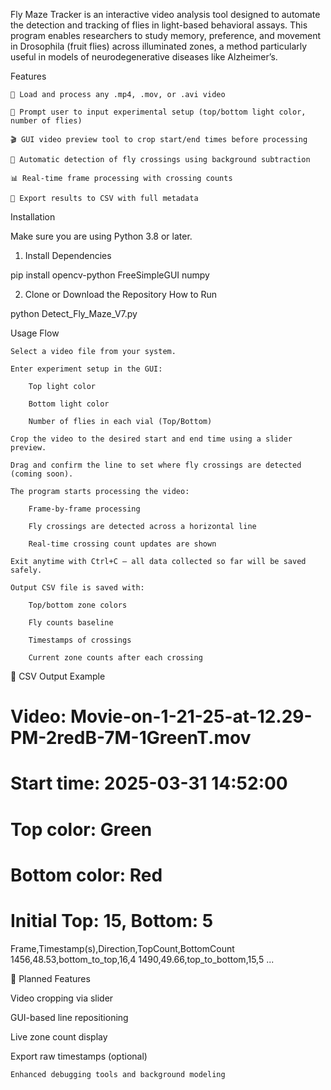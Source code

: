  Fly Maze Tracker is an interactive video analysis tool designed to automate the detection and tracking of flies in light-based behavioral assays. This program enables researchers to study memory, preference, and movement in Drosophila (fruit flies) across illuminated zones, a method particularly useful in models of neurodegenerative diseases like Alzheimer’s.

 
 Features

    📁 Load and process any .mp4, .mov, or .avi video

    🎨 Prompt user to input experimental setup (top/bottom light color, number of flies)

    🎬 GUI video preview tool to crop start/end times before processing

    🧠 Automatic detection of fly crossings using background subtraction

    📊 Real-time frame processing with crossing counts

    📝 Export results to CSV with full metadata

 Installation

Make sure you are using Python 3.8 or later.
1. Install Dependencies

pip install opencv-python FreeSimpleGUI numpy

2. Clone or Download the Repository
 How to Run

python Detect_Fly_Maze_V7.py

 Usage Flow

    Select a video file from your system.

    Enter experiment setup in the GUI:

        Top light color

        Bottom light color

        Number of flies in each vial (Top/Bottom)

    Crop the video to the desired start and end time using a slider preview.

    Drag and confirm the line to set where fly crossings are detected (coming soon).

    The program starts processing the video:

        Frame-by-frame processing

        Fly crossings are detected across a horizontal line

        Real-time crossing count updates are shown

    Exit anytime with Ctrl+C — all data collected so far will be saved safely.

    Output CSV file is saved with:

        Top/bottom zone colors

        Fly counts baseline

        Timestamps of crossings

        Current zone counts after each crossing

📄 CSV Output Example

# Video: Movie-on-1-21-25-at-12.29-PM-2redB-7M-1GreenT.mov
# Start time: 2025-03-31 14:52:00
# Top color: Green
# Bottom color: Red
# Initial Top: 15, Bottom: 5

Frame,Timestamp(s),Direction,TopCount,BottomCount
1456,48.53,bottom_to_top,16,4
1490,49.66,top_to_bottom,15,5
...

🔮 Planned Features

Video cropping via slider

GUI-based line repositioning

Live zone count display

Export raw timestamps (optional)

    Enhanced debugging tools and background modeling

